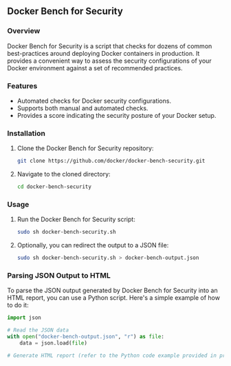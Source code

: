 ## Docker Bench for Security

### Overview
Docker Bench for Security is a script that checks for dozens of common best-practices around deploying Docker containers in production. It provides a convenient way to assess the security configurations of your Docker environment against a set of recommended practices.

### Features
- Automated checks for Docker security configurations.
- Supports both manual and automated checks.
- Provides a score indicating the security posture of your Docker setup.

### Installation
1. Clone the Docker Bench for Security repository:
    ```bash
    git clone https://github.com/docker/docker-bench-security.git
    ```

2. Navigate to the cloned directory:
    ```bash
    cd docker-bench-security
    ```

### Usage
1. Run the Docker Bench for Security script:
    ```bash
    sudo sh docker-bench-security.sh
    ```

2. Optionally, you can redirect the output to a JSON file:
    ```bash
    sudo sh docker-bench-security.sh > docker-bench-output.json
    ```

### Parsing JSON Output to HTML
To parse the JSON output generated by Docker Bench for Security into an HTML report, you can use a Python script. Here's a simple example of how to do it:

```python
import json

# Read the JSON data
with open("docker-bench-output.json", "r") as file:
    data = json.load(file)

# Generate HTML report (refer to the Python code example provided in previous response)

